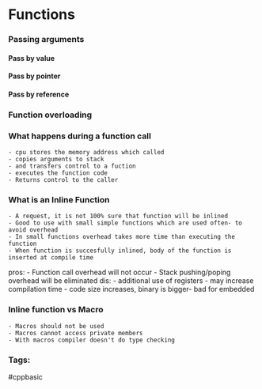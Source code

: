 # Functions 

### Passing arguments
#### Pass by value
#### Pass by pointer
#### Pass by reference 

### Function overloading

### What happens during a function call
	- cpu stores the memory address which called
	- copies arguments to stack
	- and transfers control to a fuction
	- executes the function code
	- Returns control to the caller

### What is an Inline Function
	- A request, it is not 100% sure that function will be inlined 
	- Good to use with small simple functions which are used often- to avoid overhead 
	- In small functions overhead takes more time than executing the function
	- When function is succesfully inlined, body of the function is inserted at compile time

pros:
	- Function call overhead will not occur
	- Stack pushing/poping overhead will be eliminated
dis: 
	- additional use of registers
	- may increase compilation time
	- code size increases, binary is bigger- bad for embedded 
	
### Inline function vs Macro 
	- Macros should not be used 
	- Macros cannot access private members
	- With macros compiler doesn't do type checking


### Tags: 
#cppbasic